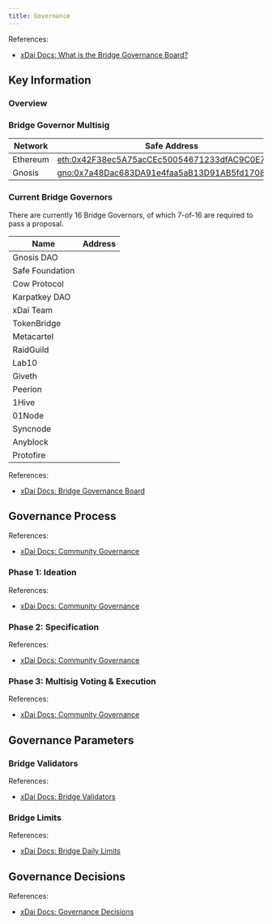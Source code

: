 ```yaml
---
title: Governance
---
```



References: 
- [xDai Docs: What is the Bridge Governance Board?](https://developers.gnosischain.com/about-gc/faqs/bridges-xdai-bridge-and-omnibridge#what-is-the-bridge-governance-board)

## Key Information

### Overview

### Bridge Governor Multisig

| Network  | Safe Address                                                                                                                                  |
| -------- | --------------------------------------------------------------------------------------------------------------------------------------------- |
| Ethereum | [eth:0x42F38ec5A75acCEc50054671233dfAC9C0E7A3F6](https://gnosis-safe.io/app/#/safes/0x42F38ec5A75acCEc50054671233dfAC9C0E7A3F6/settings)      |
| Gnosis   | [gno:0x7a48Dac683DA91e4faa5aB13D91AB5fd170875bd](https://xdai.gnosis-safe.io/app/#/safes/0x7a48Dac683DA91e4faa5aB13D91AB5fd170875bd/settings) |

### Current Bridge Governors

There are currently 16 Bridge Governors, of which 7-of-16 are required to pass a proposal. 

| Name            | Address |
| --------------- | ------- |
| Gnosis DAO      |         |
| Safe Foundation |         |
| Cow Protocol    |         |
| Karpatkey DAO   |         |
| xDai Team       |         |
| TokenBridge     |         |
| Metacartel      |         |
| RaidGuild       |         |
| Lab10           |         |
| Giveth          |         |
| Peerion         |         |
| 1Hive           |         |
| 01Node          |         |
| Syncnode        |         |
| Anyblock        |         |
| Protofire       |         |

References: 
- [xDai Docs: Bridge Governance Board](https://developers.gnosischain.com/for-users/governance/bridge-governance-board)
## Governance Process

References: 
- [xDai Docs: Community Governance](https://developers.gnosischain.com/for-users/governance/community-governance)

### Phase 1: Ideation

References: 
- [xDai Docs: Community Governance](https://developers.gnosischain.com/for-users/governance/community-governance)

### Phase 2: Specification

References: 
- [xDai Docs: Community Governance](https://developers.gnosischain.com/for-users/governance/community-governance)

### Phase 3: Multisig Voting & Execution

References: 
- [xDai Docs: Community Governance](https://developers.gnosischain.com/for-users/governance/community-governance)

## Governance Parameters

### Bridge Validators

References:
- [xDai Docs: Bridge Validators](https://developers.gnosischain.com/for-validators/for-bridge-validators)

### Bridge Limits

References: 
- [xDai Docs: Bridge Daily Limits](https://developers.gnosischain.com/for-users/bridges/bridge-daily-limits)

## Governance Decisions

References: 
- [xDai Docs: Governance Decisions](https://developers.gnosischain.com/for-users/governance/governance-board-summary-of-decisions)